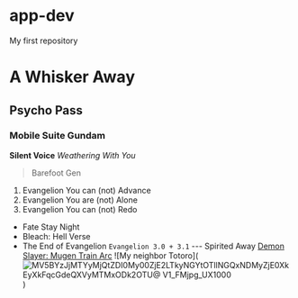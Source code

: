 # app-dev
My first repository

# A Whisker Away
## Psycho Pass
### Mobile Suite Gundam
**Silent Voice**
*Weathering With You*
> Barefoot Gen
1. Evangelion You can (not) Advance
2. Evangelion You are (not) Alone
3. Evangelion You can (not) Redo
- Fate Stay Night
- Bleach: Hell Verse
- The End of Evangelion
	`Evangelion 3.0 + 3.1`
  --- Spirited Away
  [Demon Slayer: Mugen Train Arc](https://m.imdb.com/title/tt11032374/mediaviewer/rm564707329)
  ![My neighbor Totoro](![MV5BYzJjMTYyMjQtZDI0My00ZjE2LTkyNGYtOTllNGQxNDMyZjE0XkEyXkFqcGdeQXVyMTMxODk2OTU@ _V1_FMjpg_UX1000_](https://user-images.githubusercontent.com/102498664/206962494-e979a1f0-c4d7-4f14-8742-43997047b33f.jpg)
)
